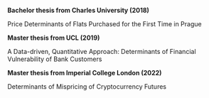 **Bachelor thesis from Charles University (2018)**

Price Determinants of Flats Purchased for the First Time in Prague


**Master thesis from UCL (2019)**

A Data-driven, Quantitative Approach: Determinants of Financial Vulnerability of Bank Customers


**Master thesis from Imperial College London (2022)**

Determinants of Mispricing of Cryptocurrency Futures
